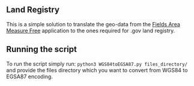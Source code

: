 
## Land Registry

This is a simple solution to translate the geo-data from the [Fields Area Measure Free](https://play.google.com/store/apps/details?id=lt.noframe.fieldsareameasure&pli=1)
application to the ones required for .gov land registry.

## Running the script

To run the script simply run: `python3 WGS84toEGSA87.py files_directory/` and provide the files directory which you want to convert from
WGS84 to EGSA87 encoding. 
